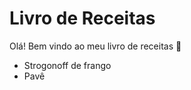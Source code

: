 <h1>Livro de Receitas</h1>

Olá! Bem vindo ao meu livro de receitas :wave:

- Strogonoff de frango
- Pavê